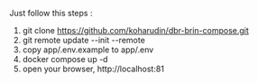 Just follow this steps :
1. git clone https://github.com/koharudin/dbr-brin-compose.git
2. git remote update --init --remote
3. copy app/.env.example to app/.env
4. docker compose up -d
5. open your browser, http://localhost:81
   
